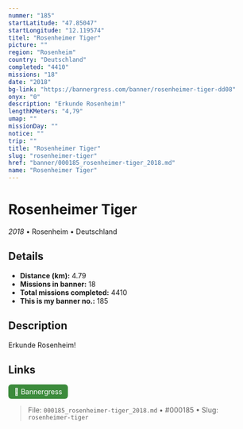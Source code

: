 ```yaml
---
nummer: "185"
startLatitude: "47.85047"
startLongitude: "12.119574"
titel: "Rosenheimer Tiger"
picture: ""
region: "Rosenheim"
country: "Deutschland"
completed: "4410"
missions: "18"
date: "2018"
bg-link: "https://bannergress.com/banner/rosenheimer-tiger-dd08"
onyx: "0"
description: "Erkunde Rosenheim!"
lengthKMeters: "4,79"
umap: ""
missionDay: ""
notice: ""
trip: ""
title: "Rosenheimer Tiger"
slug: "rosenheimer-tiger"
href: "banner/000185_rosenheimer-tiger_2018.md"
name: "Rosenheimer Tiger"
---
```

# Rosenheimer Tiger

*2018* • Rosenheim • Deutschland





## Details
- **Distance (km):** 4.79
- **Missions in banner:** 18
- **Total missions completed:** 4410
- **This is my banner no.:** 185



## Description
Erkunde Rosenheim!



## Links
<a href="https://bannergress.com/banner/rosenheimer-tiger-dd08" target="_blank" style="display:inline-block;margin-right:8px;padding:6px 12px;background:#3c8b3c;color:#fff;text-decoration:none;border-radius:6px;">🔗 Bannergress</a>



> File: `000185_rosenheimer-tiger_2018.md`
> • #000185
> • Slug: `rosenheimer-tiger`
